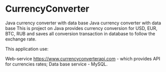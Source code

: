 # CurrencyConverter
Java currency converter with data base
Java currency converter with data base This is project on Java provides currency conversion for USD, EUR, BTC, RUB and saves all conversion transaction in database to follow the exchange rate.

This application use:

Web-service https://www.currencyconverterapi.com - which provides API for currencies rates;
Data base service - MySQL.
